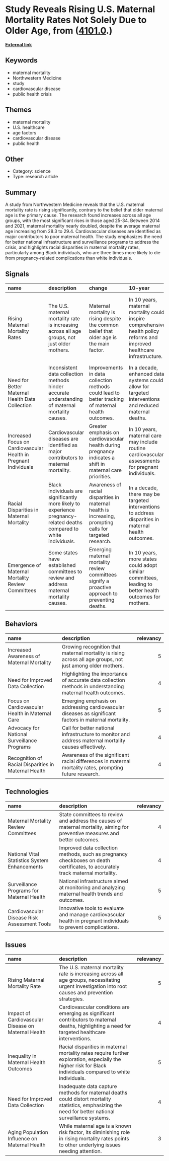 # __Study Reveals Rising U.S. Maternal Mortality Rates Not Solely Due to Older Age__, from ([4101.0](https://kghosh.substack.com/p/4101.0).)

__[External link](https://news.northwestern.edu/stories/2024/03/u-s-maternal-death-rate-increasing-at-an-alarming-rate/)__



## Keywords

* maternal mortality
* Northwestern Medicine
* study
* cardiovascular disease
* public health crisis

## Themes

* maternal mortality
* U.S. healthcare
* age factors
* cardiovascular disease
* public health

## Other

* Category: science
* Type: research article

## Summary

A study from Northwestern Medicine reveals that the U.S. maternal mortality rate is rising significantly, contrary to the belief that older maternal age is the primary cause. The research found increases across all age groups, with the most significant rises in those aged 25-34. Between 2014 and 2021, maternal mortality nearly doubled, despite the average maternal age increasing from 28.3 to 29.4. Cardiovascular diseases are identified as major contributors to poor maternal health. The study emphasizes the need for better national infrastructure and surveillance programs to address the crisis, and highlights racial disparities in maternal mortality rates, particularly among Black individuals, who are three times more likely to die from pregnancy-related complications than white individuals.

## Signals

| name                                                             | description                                                                                                           | change                                                                                                    | 10-year                                                                                                                   | driving-force                                                                                                          |   relevancy |
|:-----------------------------------------------------------------|:----------------------------------------------------------------------------------------------------------------------|:----------------------------------------------------------------------------------------------------------|:--------------------------------------------------------------------------------------------------------------------------|:-----------------------------------------------------------------------------------------------------------------------|------------:|
| Rising Maternal Mortality Rates                                  | The U.S. maternal mortality rate is increasing across all age groups, not just older mothers.                         | Maternal mortality is rising despite the common belief that older age is the main factor.                 | In 10 years, maternal mortality could inspire comprehensive health policy reforms and improved healthcare infrastructure. | Increased awareness and urgency for addressing maternal health issues among healthcare professionals and policymakers. |           5 |
| Need for Better Maternal Health Data Collection                  | Inconsistent data collection methods hinder accurate understanding of maternal mortality causes.                      | Improvements in data collection methods could lead to better tracking of maternal health outcomes.        | In a decade, enhanced data systems could allow for targeted interventions and reduced maternal deaths.                    | The push for better healthcare data systems in response to rising maternal mortality rates.                            |           4 |
| Increased Focus on Cardiovascular Health in Pregnant Individuals | Cardiovascular diseases are identified as major contributors to maternal mortality.                                   | Greater emphasis on cardiovascular health during pregnancy indicates a shift in maternal care priorities. | In 10 years, maternal care may include routine cardiovascular assessments for pregnant individuals.                       | Growing recognition of the importance of cardiovascular health in preventing maternal deaths.                          |           4 |
| Racial Disparities in Maternal Mortality                         | Black individuals are significantly more likely to experience pregnancy-related deaths compared to white individuals. | Awareness of racial disparities in maternal health is increasing, prompting calls for targeted research.  | In a decade, there may be targeted interventions to address disparities in maternal health outcomes.                      | Social justice movements advocating for equity in healthcare access and outcomes.                                      |           5 |
| Emergence of Maternal Mortality Review Committees                | Some states have established committees to review and address maternal mortality causes.                              | Emerging maternal mortality review committees signify a proactive approach to preventing deaths.          | In 10 years, more states could adopt similar committees, leading to better health outcomes for mothers.                   | The need for systematic approaches to analyze and address maternal health crises.                                      |           3 |

## Behaviors

| name                                                 | description                                                                                                |   relevancy |
|:-----------------------------------------------------|:-----------------------------------------------------------------------------------------------------------|------------:|
| Increased Awareness of Maternal Mortality            | Growing recognition that maternal mortality is rising across all age groups, not just among older mothers. |           5 |
| Need for Improved Data Collection                    | Highlighting the importance of accurate data collection methods in understanding maternal health outcomes. |           4 |
| Focus on Cardiovascular Health in Maternal Care      | Emerging emphasis on addressing cardiovascular diseases as significant factors in maternal mortality.      |           5 |
| Advocacy for National Surveillance Programs          | Call for better national infrastructure to monitor and address maternal mortality causes effectively.      |           4 |
| Recognition of Racial Disparities in Maternal Health | Awareness of the significant racial differences in maternal mortality rates, prompting future research.    |           4 |

## Technologies

| name                                          | description                                                                                                                   |   relevancy |
|:----------------------------------------------|:------------------------------------------------------------------------------------------------------------------------------|------------:|
| Maternal Mortality Review Committees          | State committees to review and address the causes of maternal mortality, aiming for preventive measures and better outcomes.  |           4 |
| National Vital Statistics System Enhancements | Improved data collection methods, such as pregnancy checkboxes on death certificates, to accurately track maternal mortality. |           4 |
| Surveillance Programs for Maternal Health     | National infrastructure aimed at monitoring and analyzing maternal health trends and outcomes.                                |           5 |
| Cardiovascular Disease Risk Assessment Tools  | Innovative tools to evaluate and manage cardiovascular health in pregnant individuals to prevent complications.               |           5 |

## Issues

| name                                                | description                                                                                                                                                 |   relevancy |
|:----------------------------------------------------|:------------------------------------------------------------------------------------------------------------------------------------------------------------|------------:|
| Rising Maternal Mortality Rate                      | The U.S. maternal mortality rate is increasing across all age groups, necessitating urgent investigation into root causes and prevention strategies.        |           5 |
| Impact of Cardiovascular Disease on Maternal Health | Cardiovascular conditions are emerging as significant contributors to maternal deaths, highlighting a need for targeted healthcare interventions.           |           4 |
| Inequality in Maternal Health Outcomes              | Racial disparities in maternal mortality rates require further exploration, especially the higher risk for Black individuals compared to white individuals. |           5 |
| Need for Improved Data Collection                   | Inadequate data capture methods for maternal deaths could distort mortality statistics, emphasizing the need for better national surveillance systems.      |           4 |
| Aging Population Influence on Maternal Health       | While maternal age is a known risk factor, its diminishing role in rising mortality rates points to other underlying issues needing attention.              |           3 |